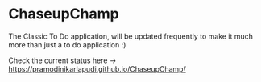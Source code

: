 # ChaseupChamp
The Classic To Do application, will be updated frequently to make it much more than just a to do application :)  

Check the current status here -> https://pramodinikarlapudi.github.io/ChaseupChamp/
